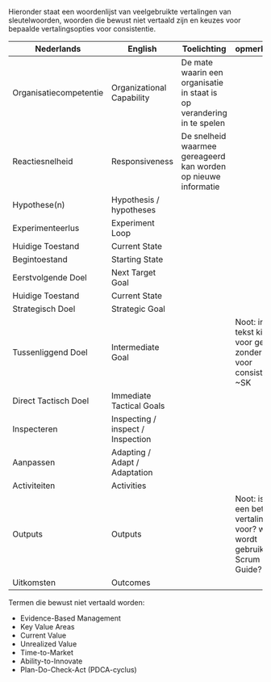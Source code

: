 Hieronder staat een woordenlijst van veelgebruikte vertalingen van sleutelwoorden, woorden die bewust niet vertaald zijn en keuzes voor bepaalde vertalingsopties voor consistentie.

| Nederlands | English | Toelichting | opmerkingen |
| - | - | - | - |
| Organisatiecompetentie | Organizational Capability | De mate waarin een organisatie in staat is op verandering in te spelen | |
| Reactiesnelheid | Responsiveness | De snelheid waarmee gereageerd kan worden op nieuwe informatie | |
| Hypothese(n) | Hypothesis / hypotheses ||
| Experimenteerlus | Experiment Loop | | |
| Huidige Toestand | Current State | |
| Begintoestand | Starting State ||
| Eerstvolgende Doel | Next Target Goal ||
| Huidige Toestand | Current State ||
| Strategisch Doel | Strategic Goal ||
| Tussenliggend Doel | Intermediate Goal || Noot: in de tekst kiezen voor gebruik zonder 'e' voor consistentie! ~SK |
| Direct Tactisch Doel | Immediate Tactical Goals ||
| Inspecteren | Inspecting / inspect / Inspection ||
| Aanpassen | Adapting / Adapt / Adaptation || 
| Activiteiten | Activities ||
| Outputs | Outputs | | Noot: is hier een betere nl vertaling voor? wat wordt gebruikt in de Scrum Guide? |
| Uitkomsten | Outcomes ||

Termen die bewust niet vertaald worden:

- Evidence-Based Management
- Key Value Areas
- Current Value
- Unrealized Value
- Time-to-Market
- Ability-to-Innovate
- Plan-Do-Check-Act (PDCA-cyclus)
